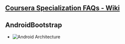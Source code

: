 ## [Coursera Specialization FAQs - Wiki](https://github.com/douglascraigschmidt/Android-App-Development/wiki/FAQ)

## AndroidBootstrap

<ul>
  <li><img src="https://developer.android.com/guide/platform/images/android-stack_2x.png" alt="Android Architecture"></li>
</ul>
